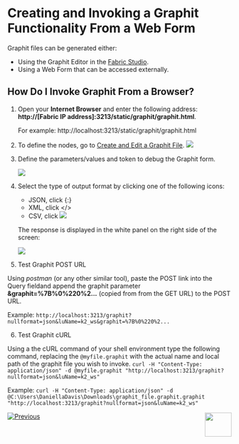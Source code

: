 # Creating and Invoking a Graphit Functionality From a Web Form


Graphit files can be generated either:
- Using the Graphit Editor in the [Fabric Studio](/articles/15_web_services_and_graphit/17_Graphit/02_create_and_edit_a_graphit_file.md).
- Using a Web Form that can be accessed externally.

## How Do I Invoke Graphit From a Browser?

1.  Open your  **Internet Browser** and enter the following address:  **http://[Fabric IP address]:3213/static/graphit/graphit.html**.

    For example: http://localhost:3213/static/graphit/graphit.html
    
2.  To define the nodes, go to [Create and Edit a Graphit File](/articles/15_web_services_and_graphit/17_Graphit/02_create_and_edit_a_graphit_file.md).
   ![](/articles/15_web_services_and_graphit/17_Graphit/images/52_invoke_javacode_from_outside.PNG) 

3.  Define the parameters/values and token to debug the Graphit form.

    ![](/articles/15_web_services_and_graphit/17_Graphit/images/54_invoke_javacode_from_outside.PNG)


4.  Select the type of output format by clicking one of the following icons:
[](/articles/15_web_services_and_graphit/17_Graphit/images/55_invoke_javacode_from_outside.PNG)
       - JSON, click {:}
       - XML, click </>
       - CSV, click ![](/articles/15_web_services_and_graphit/17_Graphit/images/56_invoke_javacode_from_outside.PNG)
  
     The response is displayed in the white panel on the right side of the screen:
     
      ![](/articles/15_web_services_and_graphit/17_Graphit/images/57_invoke_javacode_from_outside.PNG)
   
5.  Test Graphit POST URL

Using *postman* (or any other similar tool), paste the POST link into the Query fieldand append the graphit parameter **&graphit=%7B%0%220%2...** (copied from from the GET URL) to the POST URL. 

Example:
```http://localhost:3213/graphit?nullformat=json&luName=k2_ws&graphit=%7B%0%220%2...``` 


6.  Test Graphit cURL

Using a the cURL command of your shell environment type the following command, replacing the ```@myfile.graphit``` with the actual name and local path of the graphit file you wish to invoke. 
``` curl -H "Content-Type: application/json" -d @myfile.graphit "http://localhost:3213/graphit?nullformat=json&luName=k2_ws" ```

Example:
```curl -H "Content-Type: application/json" -d @C:\Users\DaniellaDavis\Downloads\graphit_file.graphit.graphit "http://localhost:3213/graphit?nullformat=json&luName=k2_ws"```


[![Previous](/articles/images/Previous.png)](/articles/15_web_services_and_graphit/17_Graphit/08_invoke_javacode_from_graphit.md)[<img align="right" width="60" height="54" src="/articles/images/Next.png">](/articles/15_web_services_and_graphit/17_Graphit/10_graphit_examples.md)
   









